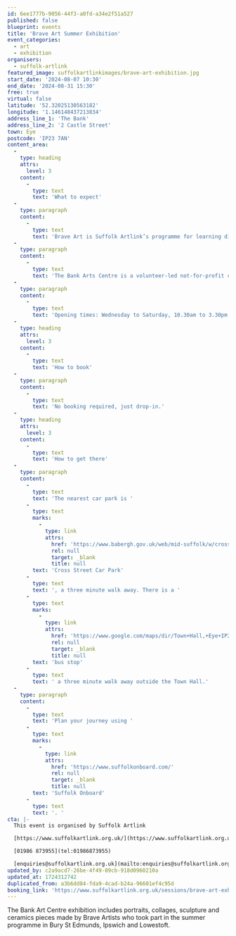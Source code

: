 ```yaml
---
id: 6ee1777b-9056-44f3-a0fd-a34e2f51a527
published: false
blueprint: events
title: 'Brave Art Summer Exhibition'
event_categories:
  - art
  - exhibition
organisers:
  - suffolk-artlink
featured_image: suffolkartlinkimages/brave-art-exhibition.jpg
start_date: '2024-08-07 10:30'
end_date: '2024-08-31 15:30'
free: true
virtual: false
latitude: '52.32025130563182'
longitude: '1.146148437213834'
address_line_1: 'The Bank'
address_line_2: '2 Castle Street'
town: Eye
postcode: 'IP23 7AN'
content_area:
  -
    type: heading
    attrs:
      level: 3
    content:
      -
        type: text
        text: 'What to expect'
  -
    type: paragraph
    content:
      -
        type: text
        text: 'Brave Art is Suffolk Artlink’s programme for learning disabled and neurodivergent people to access high quality creative opportunities. During our summer programme students worked alongside professional artists Johann Don-Daniel, Shelly O’Brien and Eleanor Rodwell to develop their practice, learn new skills and gain confidence, producing artwork in a wide variety of media.'
  -
    type: paragraph
    content:
      -
        type: text
        text: 'The Bank Arts Centre is a volunteer-led not-for-profit creative hub providing our rural community with inclusive access to the creative arts & digital. The Bank is run by Eyes Open CIC.'
  -
    type: paragraph
    content:
      -
        type: text
        text: 'Opening times: Wednesday to Saturday, 10.30am to 3.30pm'
  -
    type: heading
    attrs:
      level: 3
    content:
      -
        type: text
        text: 'How to book'
  -
    type: paragraph
    content:
      -
        type: text
        text: 'No booking required, just drop-in.'
  -
    type: heading
    attrs:
      level: 3
    content:
      -
        type: text
        text: 'How to get there'
  -
    type: paragraph
    content:
      -
        type: text
        text: 'The nearest car park is '
      -
        type: text
        marks:
          -
            type: link
            attrs:
              href: 'https://www.babergh.gov.uk/web/mid-suffolk/w/cross-street-car-park-1'
              rel: null
              target: _blank
              title: null
        text: 'Cross Street Car Park'
      -
        type: text
        text: ', a three minute walk away. There is a '
      -
        type: text
        marks:
          -
            type: link
            attrs:
              href: 'https://www.google.com/maps/dir/Town+Hall,+Eye+IP23+7AG/The+Bank,+2+Castle+St,+Eye+IP23+7AN/@52.3217682,1.1454861,18.75z/data=!4m14!4m13!1m5!1m1!1s0x47d9bfb7ba7b6807:0xeb01c56b9dcf949a!2m2!1d1.146084!2d52.321907!1m5!1m1!1s0x47d9bfb669857abf:0x610efd54601071e3!2m2!1d1.1456809!2d52.3201253!3e2?entry=ttu'
              rel: null
              target: _blank
              title: null
        text: 'bus stop'
      -
        type: text
        text: ' a three minute walk away outside the Town Hall.'
  -
    type: paragraph
    content:
      -
        type: text
        text: 'Plan your journey using '
      -
        type: text
        marks:
          -
            type: link
            attrs:
              href: 'https://www.suffolkonboard.com/'
              rel: null
              target: _blank
              title: null
        text: 'Suffolk Onboard'
      -
        type: text
        text: '. '
cta: |-
  This event is organised by Suffolk Artlink

  [https://www.suffolkartlink.org.uk/](https://www.suffolkartlink.org.uk/) 

  [01986 873955](tel:01986873955)

  [enquiries@suffolkartlink.org.uk](mailto:enquiries@suffolkartlink.org.uk)
updated_by: c2a9acd7-26be-4f49-89cb-918d0960210a
updated_at: 1724312742
duplicated_from: a3b6dd84-fda9-4cad-b24a-96601ef4c95d
booking_link: 'https://www.suffolkartlink.org.uk/sessions/brave-art-exhibiton/'
---
```

The Bank Art Centre exhibition includes portraits, collages, sculpture and ceramics pieces made by Brave Artists who took part in the summer programme in Bury St Edmunds, Ipswich and Lowestoft.
